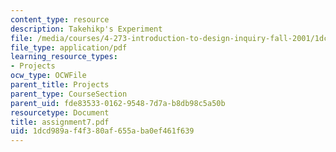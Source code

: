 ```yaml
---
content_type: resource
description: Takehikp's Experiment
file: /media/courses/4-273-introduction-to-design-inquiry-fall-2001/1dcd989af4f380af655aba0ef461f639_assignment7.pdf
file_type: application/pdf
learning_resource_types:
- Projects
ocw_type: OCWFile
parent_title: Projects
parent_type: CourseSection
parent_uid: fde83533-0162-9548-7d7a-b8db98c5a50b
resourcetype: Document
title: assignment7.pdf
uid: 1dcd989a-f4f3-80af-655a-ba0ef461f639
---
```

